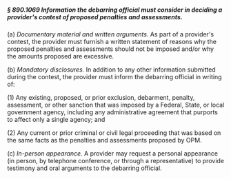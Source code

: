##### § 890.1069 Information the debarring official must consider in deciding a provider's contest of proposed penalties and assessments. #####

(a) *Documentary material and written arguments.* As part of a provider's contest, the provider must furnish a written statement of reasons why the proposed penalties and assessments should not be imposed and/or why the amounts proposed are excessive.

(b) *Mandatory disclosures.* In addition to any other information submitted during the contest, the provider must inform the debarring official in writing of:

(1) Any existing, proposed, or prior exclusion, debarment, penalty, assessment, or other sanction that was imposed by a Federal, State, or local government agency, including any administrative agreement that purports to affect only a single agency; and

(2) Any current or prior criminal or civil legal proceeding that was based on the same facts as the penalties and assessments proposed by OPM.

(c) *In-person appearance.* A provider may request a personal appearance (in person, by telephone conference, or through a representative) to provide testimony and oral arguments to the debarring official.